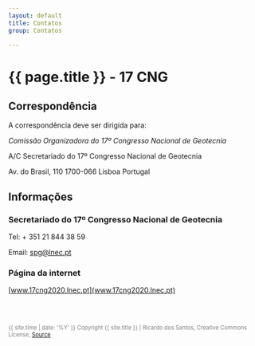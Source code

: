```yaml
---
layout: default
title: Contatos
group: Contatos

---
```


# {{ page.title }} - 17 CNG

## Correspondência

A correspondência deve ser dirigida para:

*Comissão Organizadora do 17º Congresso Nacional de Geotecnia*

A/C Secretariado do 17º Congresso Nacional de Geotecnia

Av. do Brasil, 110	1700-066 Lisboa	 Portugal


## Informações

### Secretariado do 17º Congresso Nacional de Geotecnia

Tel: + 351 21 844 38 59

Email: spg@lnec.pt


### Página da internet

[www.17cng2020.lnec.pt](www.17cng2020.lnec.pt)




  <br>
  <br>
  <p style="color: grey; font-size:0.8em"> {{ site.time | date: '%Y' }} Copyright {{ site.title }}
 | Ricardo dos Santos, Creative Commons License, 
  <a href="https://github.com/ricardosgeral/CNG" target="_blank"> Source </a>
  </p>
